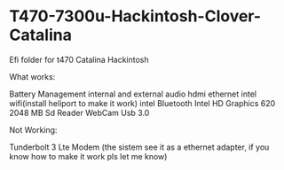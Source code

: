 # T470-7300u-Hackintosh-Clover-Catalina
Efi folder for t470 Catalina Hackintosh

What works:

Battery Management
internal and external audio
hdmi
ethernet
intel wifi(install heliport to make it work)
intel Bluetooth
Intel HD Graphics 620 2048 MB
Sd Reader
WebCam
Usb 3.0

Not Working:

Tunderbolt 3
Lte Modem (the sistem see it as a ethernet adapter, if you know how to make it work pls let me know)
